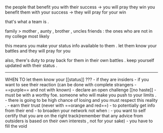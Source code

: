 the people that benefit you with their success -> you will pray they win
you benefit them with your success -> they will pray for your win

that's what a team is .

family > mother ,  aunty , brother , uncles 
friends : the ones who are not in my college most likely

this means you make your status info available to them . let them know your battles and they will pray for you

also, there's duty to pray back for them in their own battles . keep yourself updated with their status . 

---
WHEN TO let them know your [[status]]  ???
	- if they are insiders 
	- if you want to see their reaction (can be done with complete strangers - ==purple== and not with known)
	- declare an open challenge [[no haste]]
		- must be with a worthy foe. someone who will make you push to your limits .
		- there is going to be high chance of losing and you must respect this reality . 
	- earn their trust (never with ==orange and red==)
		- to potentially get info from their end
		- to broaden your network
	not when :
	- you want to self certify that you are on the right track(remember that any advice from outsiders is based on their own interests , not for your sake)
	- you have to fill the void 

